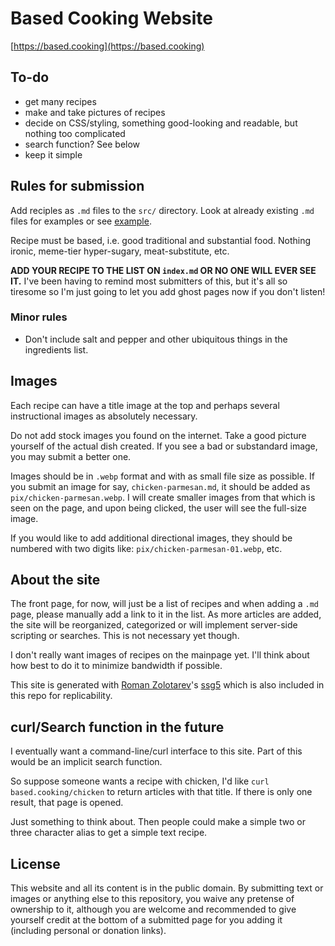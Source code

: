 # Based Cooking Website

[https://based.cooking](https://based.cooking)

## To-do

- get many recipes
- make and take pictures of recipes
- decide on CSS/styling, something good-looking and readable, but nothing too complicated
- search function? See below
- keep it simple

## Rules for submission

Add reciples as `.md` files to the `src/` directory.
Look at already existing `.md` files for examples
or see [example](example.md).

Recipe must be based, i.e. good traditional and substantial food. Nothing
ironic, meme-tier hyper-sugary, meat-substitute, etc.

**ADD YOUR RECIPE TO THE LIST ON `index.md` OR NO ONE WILL EVER SEE IT.**
I've been having to remind most submitters of this, but it's all so tiresome
so I'm just going to let you add ghost pages now if you don't listen!

### Minor rules

- Don't include salt and pepper and other ubiquitous things in the ingredients list.

## Images

Each recipe can have a title image at the top and perhaps
several instructional images as absolutely necessary.

Do not add stock images you found on the internet.
Take a good picture yourself of the actual dish created.
If you see a bad or substandard image, you may submit a better one.

Images should be in `.webp` format and with as small file size as possible.
If you submit an image for say, `chicken-parmesan.md`, it should be added as `pix/chicken-parmesan.webp`.
I will create smaller images from that which is seen on the page,
and upon being clicked, the user will see the full-size image.

If you would like to add additional directional images,
they should be numbered with two digits like: `pix/chicken-parmesan-01.webp`, etc.

## About the site

The front page, for now, will just be a list of recipes
and when adding a `.md` page, please manually add a link to it in the list.
As more articles are added, the site will be reorganized, categorized
or will implement server-side scripting or searches.
This is not necessary yet though.

I don't really want images of recipes on the mainpage yet.
I'll think about how best to do it to minimize bandwidth if possible.

This site is generated with [Roman Zolotarev](https://www.romanzolotarev.com/)'s
[ssg5](https://www.romanzolotarev.com/ssg.html) which is also included in this
repo for replicability.

## curl/Search function in the future

I eventually want a command-line/curl interface to this site.
Part of this would be an implicit search function.

So suppose someone wants a recipe with chicken, I'd like
`curl based.cooking/chicken` to return articles with that title.
If there is only one result, that page is opened.

Just something to think about.
Then people could make a simple two or three character alias to get a simple text recipe.

## License

This website and all its content is in the public domain.
By submitting text or images or anything else to this repository,
you waive any pretense of ownership to it,
although you are welcome and recommended to give yourself credit
at the bottom of a submitted page for you adding it
(including personal or donation links).
